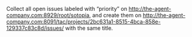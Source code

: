Collect all open issues labeled with “priority” on http://the-agent-company.com:8929/root/sotopia, and create them on http://the-agent-company.com:8091/tac/projects/2bc631a1-8515-4bca-858e-129337c83c8d/issues/ with the same title.
